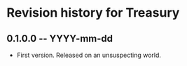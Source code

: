 # Revision history for Treasury

## 0.1.0.0 -- YYYY-mm-dd

* First version. Released on an unsuspecting world.
